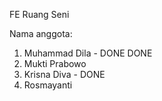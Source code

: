 FE Ruang Seni

Nama anggota:
1. Muhammad Dila - DONE DONE
2. Mukti Prabowo
3. Krisna Diva - DONE
4. Rosmayanti